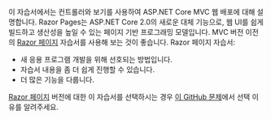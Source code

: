 이 자습서에서는 컨트롤러와 보기를 사용하여 ASP.NET Core MVC 웹 배포에 대해 설명합니다. Razor Pages는 ASP.NET Core 2.0의 새로운 대체 기능으로, 웹 UI를 쉽게 빌드하고 생산성을 높일 수 있는 페이지 기반 프로그래밍 모델입니다. MVC 버전 이전의 [Razor 페이지](xref:tutorials/razor-pages/razor-pages-start) 자습서를 사용해 보는 것이 좋습니다. Razor 페이지 자습서:

* 새 응용 프로그램 개발을 위해 선호되는 방법입니다.
* 자습서 내용을 좀 더 쉽게 진행할 수 있습니다.
* 더 많은 기능을 다룹니다.

[Razor 페이지](xref:tutorials/razor-pages/razor-pages-start) 버전에 대한 이 자습서를 선택하시는 경우 [이 GitHub 문제](https://github.com/aspnet/Docs/issues/6146)에서 선택 이유를 알려주세요.
